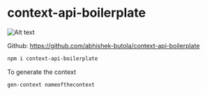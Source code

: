 # context-api-boilerplate

![Alt text](https://img.shields.io/npm/v/context-api-boilerplate)

Github: https://github.com/abhishek-butola/context-api-boilerplate

```sh
npm i context-api-boilerplate
```

To generate the context

```sh
gen-context nameofthecontext
```

